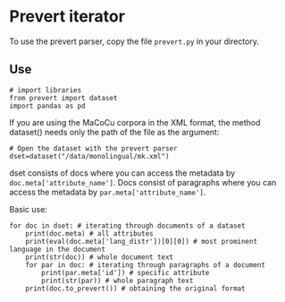 # Prevert iterator

To use the prevert parser, copy the file `prevert.py` in your directory.

## Use

```
# import libraries
from prevert import dataset
import pandas as pd
```

If you are using the MaCoCu corpora in the XML format, the method dataset() needs only the path of the file as the argument:

```
# Open the dataset with the prevert parser 
dset=dataset("/data/monolingual/mk.xml")
```


dset consists of docs where you can access the metadata by `doc.meta['attribute_name']`. Docs consist of paragraphs where you can access the metadata by `par.meta['attribute_name']`.

Basic use:
```
for doc in dset: # iterating through documents of a dataset
    print(doc.meta) # all attributes
    print(eval(doc.meta['lang_distr'])[0][0]) # most prominent language in the document
    print(str(doc)) # whole document text
    for par in doc: # iterating through paragraphs of a document
        print(par.meta['id']) # specific attribute
        print(str(par)) # whole paragraph text
    print(doc.to_prevert()) # obtaining the original format
```
